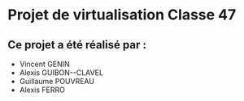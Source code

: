 # Projet de virtualisation Classe 47 
## Ce projet a été réalisé par : 
- Vincent GENIN
- Alexis GUIBON--CLAVEL
- Guillaume POUVREAU
- Alexis FERRO

